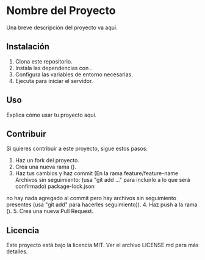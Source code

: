 # Nombre del Proyecto

Una breve descripción del proyecto va aquí.

## Instalación

1. Clona este repositorio.
2. Instala las dependencias con .
3. Configura las variables de entorno necesarias.
4. Ejecuta  para iniciar el servidor.

## Uso

Explica cómo usar tu proyecto aquí.

## Contribuir

Si quieres contribuir a este proyecto, sigue estos pasos:

1. Haz un fork del proyecto.
2. Crea una nueva rama ().
3. Haz tus cambios y haz commit (En la rama feature/feature-name
Archivos sin seguimiento:
  (usa "git add <archivo>..." para incluirlo a lo que será confirmado)
	package-lock.json

no hay nada agregado al commit pero hay archivos sin seguimiento presentes (usa "git add" para hacerles seguimiento)).
4. Haz push a la rama ().
5. Crea una nueva Pull Request.

## Licencia

Este proyecto está bajo la licencia MIT. Ver el archivo LICENSE.md para más detalles.
